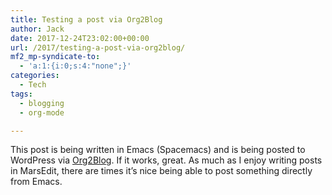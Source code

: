 ```yaml
---
title: Testing a post via Org2Blog
author: Jack
date: 2017-12-24T23:02:00+00:00
url: /2017/testing-a-post-via-org2blog/
mf2_mp-syndicate-to:
  - 'a:1:{i:0;s:4:"none";}'
categories:
  - Tech
tags:
  - blogging
  - org-mode

---
```

This post is being written in Emacs (Spacemacs) and is being posted to WordPress via [Org2Blog][1]. If it works, great. As much as I enjoy writing posts in MarsEdit, there are times it&#8217;s nice being able to post something directly from Emacs.

 [1]: https://github.com/org2blog/org2blog